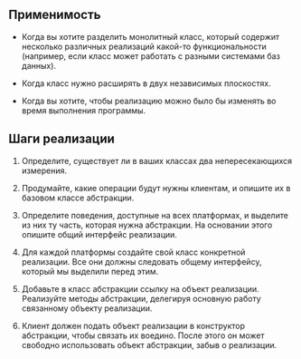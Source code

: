 ## Применимость
- Когда вы хотите разделить монолитный класс, который содержит 
  несколько различных реализаций какой-то функциональности (например, 
  если класс может работать с разными системами баз данных).
  
- Когда класс нужно расширять в двух независимых плоскостях.

- Когда вы хотите, чтобы реализацию можно было бы 
  изменять во время выполнения программы.

## Шаги реализации

1. Определите, существует ли в ваших классах два непересекающихся измерения. 

2. Продумайте, какие операции будут нужны клиентам, и опишите их в 
   базовом классе абстракции.

3. Определите поведения, доступные на всех платформах, и 
   выделите из них ту часть, которая нужна абстракции. На основании 
   этого опишите общий интерфейс реализации.

4. Для каждой платформы создайте свой класс конкретной реализации. 
   Все они должны следовать общему интерфейсу, который мы выделили перед этим.

5. Добавьте в класс абстракции ссылку на объект реализации. Реализуйте
   методы абстракции, делегируя основную работу связанному объекту реализации.

6. Клиент должен подать объект реализации в конструктор абстракции, 
   чтобы связать их воедино. После этого он может свободно использовать 
   объект абстракции, забыв о реализации.